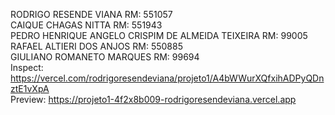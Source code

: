 RODRIGO RESENDE VIANA RM: 551057</br>
CAIQUE CHAGAS NITTA RM: 551943</br>
PEDRO HENRIQUE ANGELO CRISPIM DE ALMEIDA TEIXEIRA RM: 99005</br>
RAFAEL ALTIERI DOS ANJOS RM: 550885</br>
GIULIANO ROMANETO MARQUES RM: 99694</br>
Inspect: https://vercel.com/rodrigoresendeviana/projeto1/A4bWWurXQfxihADPyQDnztE1vXpA</br>
Preview: https://projeto1-4f2x8b009-rodrigoresendeviana.vercel.app
